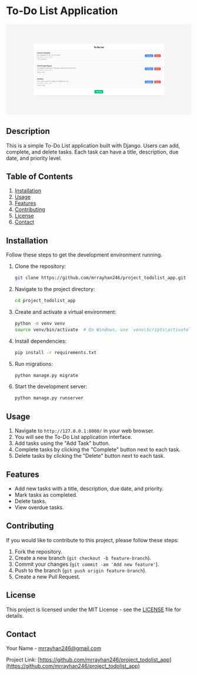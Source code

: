 # To-Do List Application

![To-Do List](https://github.com/mrrayhan246/project_todolist_app/blob/main/to-do-lsit.png)

## Description
This is a simple To-Do List application built with Django. Users can add, complete, and delete tasks. Each task can have a title, description, due date, and priority level.

## Table of Contents
1. [Installation](#installation)
2. [Usage](#usage)
3. [Features](#features)
4. [Contributing](#contributing)
5. [License](#license)
6. [Contact](#contact)

## Installation
Follow these steps to get the development environment running.

1. Clone the repository:
    ```sh
    git clone https://github.com/mrrayhan246/project_todolist_app.git
    ```
2. Navigate to the project directory:
    ```sh
    cd project_todolist_app
    ```
3. Create and activate a virtual environment:
    ```sh
    python -m venv venv
    source venv/bin/activate  # On Windows, use `venv\Scripts\activate`
    ```
4. Install dependencies:
    ```sh
    pip install -r requirements.txt
    ```
5. Run migrations:
    ```sh
    python manage.py migrate
    ```
6. Start the development server:
    ```sh
    python manage.py runserver
    ```

## Usage
1. Navigate to `http://127.0.0.1:8000/` in your web browser.
2. You will see the To-Do List application interface.
3. Add tasks using the "Add Task" button.
4. Complete tasks by clicking the "Complete" button next to each task.
5. Delete tasks by clicking the "Delete" button next to each task.

## Features
- Add new tasks with a title, description, due date, and priority.
- Mark tasks as completed.
- Delete tasks.
- View overdue tasks.

## Contributing
If you would like to contribute to this project, please follow these steps:

1. Fork the repository.
2. Create a new branch (`git checkout -b feature-branch`).
3. Commit your changes (`git commit -am 'Add new feature'`).
4. Push to the branch (`git push origin feature-branch`).
5. Create a new Pull Request.

## License
This project is licensed under the MIT License - see the [LICENSE](LICENSE) file for details.

## Contact
Your Name - [mrrayhan246@gmail.com](mailto:mrrayhan246@gmail.com)

Project Link: [https://github.com/mrrayhan246/project_todolist_app](https://github.com/mrrayhan246/project_todolist_app)
